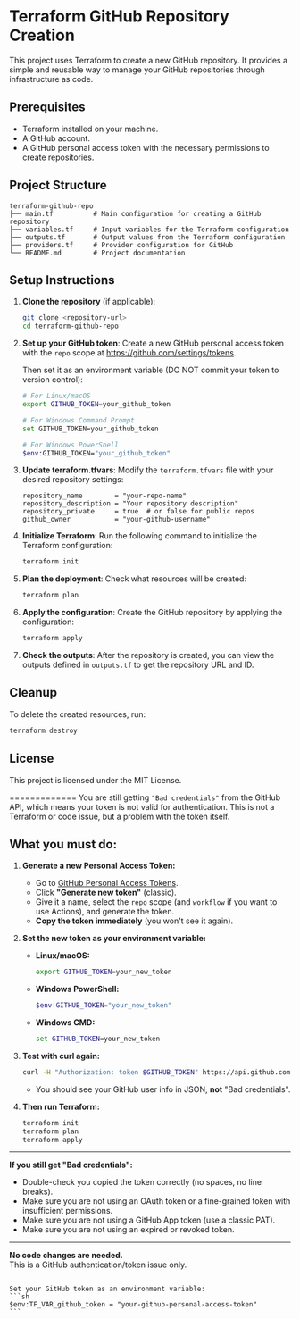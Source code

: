 # Terraform GitHub Repository Creation

This project uses Terraform to create a new GitHub repository. It provides a simple and reusable way to manage your GitHub repositories through infrastructure as code.

## Prerequisites

- Terraform installed on your machine.
- A GitHub account.
- A GitHub personal access token with the necessary permissions to create repositories.

## Project Structure

```
terraform-github-repo
├── main.tf          # Main configuration for creating a GitHub repository
├── variables.tf     # Input variables for the Terraform configuration
├── outputs.tf       # Output values from the Terraform configuration
├── providers.tf     # Provider configuration for GitHub
└── README.md        # Project documentation
```

## Setup Instructions

1. **Clone the repository** (if applicable):
   ```bash
   git clone <repository-url>
   cd terraform-github-repo
   ```

2. **Set up your GitHub token**:
   Create a new GitHub personal access token with the `repo` scope at https://github.com/settings/tokens.
   
   Then set it as an environment variable (DO NOT commit your token to version control):
   
   ```bash
   # For Linux/macOS
   export GITHUB_TOKEN=your_github_token
   
   # For Windows Command Prompt
   set GITHUB_TOKEN=your_github_token
   
   # For Windows PowerShell
   $env:GITHUB_TOKEN="your_github_token"
   ```

3. **Update terraform.tfvars**:
   Modify the `terraform.tfvars` file with your desired repository settings:
   ```
   repository_name        = "your-repo-name"
   repository_description = "Your repository description"
   repository_private     = true  # or false for public repos
   github_owner           = "your-github-username"
   ```

4. **Initialize Terraform**:
   Run the following command to initialize the Terraform configuration:
   ```bash
   terraform init
   ```

5. **Plan the deployment**:
   Check what resources will be created:
   ```bash
   terraform plan
   ```

6. **Apply the configuration**:
   Create the GitHub repository by applying the configuration:
   ```bash
   terraform apply
   ```

7. **Check the outputs**:
   After the repository is created, you can view the outputs defined in `outputs.tf` to get the repository URL and ID.

## Cleanup

To delete the created resources, run:
```bash
terraform destroy
```

## License

This project is licensed under the MIT License.

=============
You are still getting `"Bad credentials"` from the GitHub API, which means your token is not valid for authentication. This is not a Terraform or code issue, but a problem with the token itself.

## What you must do:

1. **Generate a new Personal Access Token:**
   - Go to [GitHub Personal Access Tokens](https://github.com/settings/tokens).
   - Click **"Generate new token"** (classic).
   - Give it a name, select the `repo` scope (and `workflow` if you want to use Actions), and generate the token.
   - **Copy the token immediately** (you won't see it again).

2. **Set the new token as your environment variable:**
   - **Linux/macOS:**
     ```bash
     export GITHUB_TOKEN=your_new_token
     ```
   - **Windows PowerShell:**
     ```powershell
     $env:GITHUB_TOKEN="your_new_token"
     ```
   - **Windows CMD:**
     ```cmd
     set GITHUB_TOKEN=your_new_token
     ```

3. **Test with curl again:**
   ```bash
   curl -H "Authorization: token $GITHUB_TOKEN" https://api.github.com/user
   ```
   - You should see your GitHub user info in JSON, **not** "Bad credentials".

4. **Then run Terraform:**
   ```bash
   terraform init
   terraform plan
   terraform apply
   ```

---

**If you still get "Bad credentials":**
- Double-check you copied the token correctly (no spaces, no line breaks).
- Make sure you are not using an OAuth token or a fine-grained token with insufficient permissions.
- Make sure you are not using a GitHub App token (use a classic PAT).
- Make sure you are not using an expired or revoked token.

---

**No code changes are needed.**  
This is a GitHub authentication/token issue only.

````````````````

Set your GitHub token as an environment variable:
```sh
$env:TF_VAR_github_token = "your-github-personal-access-token"
```